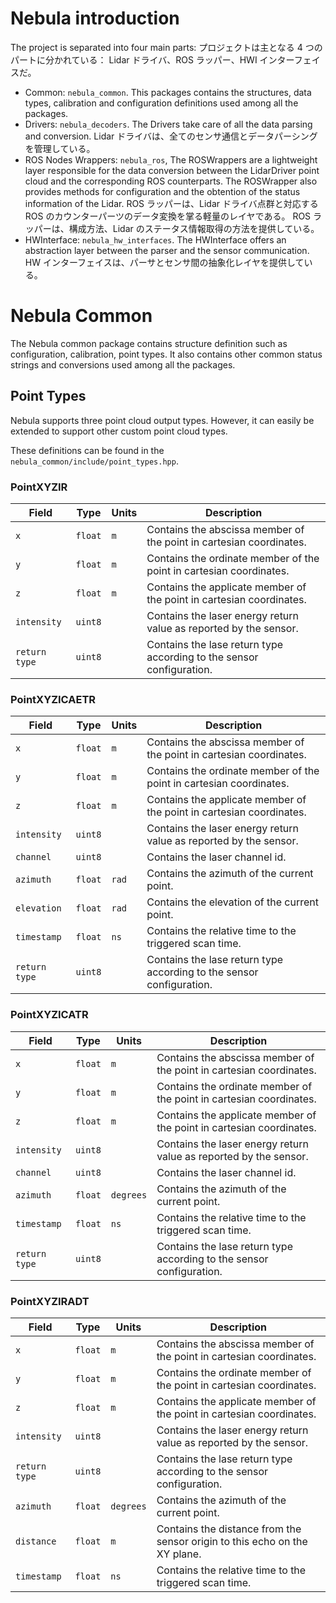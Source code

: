 # Nebula introduction

The project is separated into four main parts:
プロジェクトは主となる 4 つのパートに分かれている：
Lidar ドライバ、ROS ラッパー、HWI インターフェイスだ。

- Common: `nebula_common`. This packages contains the structures, data types, calibration and configuration definitions used among all the packages.
- Drivers: `nebula_decoders`. The Drivers take care of all the data parsing and conversion. Lidar ドライバは、全てのセンサ通信とデータパーシングを管理している。
- ROS Nodes Wrappers: `nebula_ros`, The ROSWrappers are a lightweight layer responsible for the data conversion between the LidarDriver point cloud and the corresponding ROS counterparts. The ROSWrapper also provides methods for configuration and the obtention of the status information of the Lidar. ROS ラッパーは、Lidar ドライバ点群と対応する ROS のカウンターパーツのデータ変換を掌る軽量のレイヤである。 ROS ラッパーは、構成方法、Lidar のステータス情報取得の方法を提供している。
- HWInterface: `nebula_hw_interfaces`. The HWInterface offers an abstraction layer between the parser and the sensor communication. HW インターフェイスは、パーサとセンサ間の抽象化レイヤを提供している。

# Nebula Common

The Nebula common package contains structure definition such as configuration, calibration, point types.
It also contains other common status strings and conversions used among all the packages.

## Point Types

Nebula supports three point cloud output types.
However, it can easily be extended to support other custom point cloud types.

These definitions can be found in the `nebula_common/include/point_types.hpp`.

### PointXYZIR

| Field         | Type    | Units | Description                                                          |
| ------------- | ------- | ----- | -------------------------------------------------------------------- |
| `x`           | `float` | `m`   | Contains the abscissa member of the point in cartesian coordinates.  |
| `y`           | `float` | `m`   | Contains the ordinate member of the point in cartesian coordinates.  |
| `z`           | `float` | `m`   | Contains the applicate member of the point in cartesian coordinates. |
| `intensity`   | `uint8` |       | Contains the laser energy return value as reported by the sensor.    |
| `return type` | `uint8` |       | Contains the lase return type according to the sensor configuration. |

### PointXYZICAETR

| Field         | Type    | Units | Description                                                          |
| ------------- | ------- | ----- | -------------------------------------------------------------------- |
| `x`           | `float` | `m`   | Contains the abscissa member of the point in cartesian coordinates.  |
| `y`           | `float` | `m`   | Contains the ordinate member of the point in cartesian coordinates.  |
| `z`           | `float` | `m`   | Contains the applicate member of the point in cartesian coordinates. |
| `intensity`   | `uint8` |       | Contains the laser energy return value as reported by the sensor.    |
| `channel`     | `uint8` |       | Contains the laser channel id.                                       |
| `azimuth`     | `float` | `rad` | Contains the azimuth of the current point.                           |
| `elevation`   | `float` | `rad` | Contains the elevation of the current point.                         |
| `timestamp`   | `float` | `ns`  | Contains the relative time to the triggered scan time.               |
| `return type` | `uint8` |       | Contains the lase return type according to the sensor configuration. |

### PointXYZICATR

| Field         | Type    | Units     | Description                                                          |
| ------------- | ------- | --------- | -------------------------------------------------------------------- |
| `x`           | `float` | `m`       | Contains the abscissa member of the point in cartesian coordinates.  |
| `y`           | `float` | `m`       | Contains the ordinate member of the point in cartesian coordinates.  |
| `z`           | `float` | `m`       | Contains the applicate member of the point in cartesian coordinates. |
| `intensity`   | `uint8` |           | Contains the laser energy return value as reported by the sensor.    |
| `channel`     | `uint8` |           | Contains the laser channel id.                                       |
| `azimuth`     | `float` | `degrees` | Contains the azimuth of the current point.                           |
| `timestamp`   | `float` | `ns`      | Contains the relative time to the triggered scan time.               |
| `return type` | `uint8` |           | Contains the lase return type according to the sensor configuration. |

### PointXYZIRADT

| Field         | Type    | Units     | Description                                                                |
| ------------- | ------- | --------- | -------------------------------------------------------------------------- |
| `x`           | `float` | `m`       | Contains the abscissa member of the point in cartesian coordinates.        |
| `y`           | `float` | `m`       | Contains the ordinate member of the point in cartesian coordinates.        |
| `z`           | `float` | `m`       | Contains the applicate member of the point in cartesian coordinates.       |
| `intensity`   | `uint8` |           | Contains the laser energy return value as reported by the sensor.          |
| `return type` | `uint8` |           | Contains the lase return type according to the sensor configuration.       |
| `azimuth`     | `float` | `degrees` | Contains the azimuth of the current point.                                 |
| `distance`    | `float` | `m`       | Contains the distance from the sensor origin to this echo on the XY plane. |
| `timestamp`   | `float` | `ns`      | Contains the relative time to the triggered scan time.                     |
